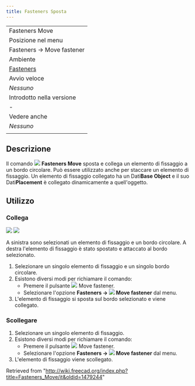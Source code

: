 ```yaml
---
title: Fasteners Sposta
---
```


|                                                               |
| ------------------------------------------------------------- |
| Fasteners Move                                                |
| Posizione nel menu                                            |
| Fasteners → Move fastener                                     |
| Ambiente                                                      |
| [Fasteners](/Fasteners_Workbench/it "Fasteners Workbench/it") |
| Avvio veloce                                                  |
| _Nessuno_                                                     |
| Introdotto nella versione                                     |
| -                                                             |
| Vedere anche                                                  |
| _Nessuno_                                                     |
|                                                               |

## Descrizione

Il comando ![](/images/Fasteners_Move.svg) **Fasteners Move** sposta e collega un elemento di fissaggio a un bordo circolare. Può essere utilizzato anche per staccare un elemento di fissaggio. Un elemento di fissaggio collegato ha un Dati**Base Object** e il suo Dati**Placement** è collegato dinamicamente a quell'oggetto.

## Utilizzo

### Collega

![](/images/Fasteners_Move_Selected.png) ![](/images/Fasteners_Move_Result.png)

A sinistra sono selezionati un elemento di fissaggio e un bordo circolare. A destra l'elemento di fissaggio è stato spostato e attaccato al bordo selezionato.

1. Selezionare un singolo elemento di fissaggio e un singolo bordo circolare.
2. Esistono diversi modi per richiamare il comando:
   - Premere il pulsante ![](/images/Fasteners_Move.svg) Move fastener.
   - Selezionare l'opzione **Fasteners → ![](/images/Fasteners_Move.svg) Move fastener** dal menu.
3. L'elemento di fissaggio si sposta sul bordo selezionato e viene collegato.

### Scollegare

1. Selezionare un singolo elemento di fissaggio.
2. Esistono diversi modi per richiamare il comando:
   - Premere il pulsante ![](/images/Fasteners_Move.svg) Move fastener.
   - Selezionare l'opzione **Fasteners → ![](/images/Fasteners_Move.svg) Move fastener** dal menu.
3. L'elemento di fissaggio viene scollegato.

Retrieved from "<http://wiki.freecad.org/index.php?title=Fasteners_Move/it&oldid=1479244>"
